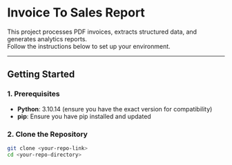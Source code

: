 # Invoice To Sales Report

This project processes PDF invoices, extracts structured data, and generates analytics reports.  
Follow the instructions below to set up your environment.

---

## Getting Started

### 1. Prerequisites

- **Python**: 3.10.14 (ensure you have the exact version for compatibility)
- **pip**: Ensure you have pip installed and updated

### 2. Clone the Repository

```bash
git clone <your-repo-link>
cd <your-repo-directory>
